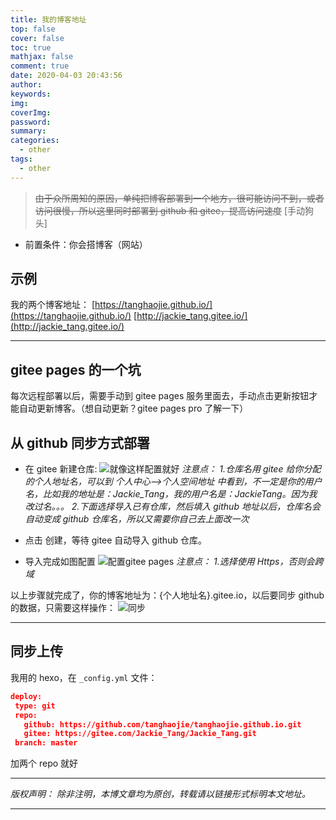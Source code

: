 ```yaml
---
title: 我的博客地址
top: false
cover: false
toc: true
mathjax: false
comment: true
date: 2020-04-03 20:43:56
author:
keywords:
img:
coverImg:
password:
summary:
categories:
  - other
tags:
  - other
---
```


> ~~由于众所周知的原因，单纯把博客部署到一个地方，很可能访问不到，或者访问很慢，所以这里同时部署到 github 和 gitee，提高访问速度~~ [手动狗头]

- 前置条件：你会搭博客（网站）

## 示例

我的两个博客地址：
[https://tanghaojie.github.io/](https://tanghaojie.github.io/)
[http://jackie_tang.gitee.io/](http://jackie_tang.gitee.io/)
<br/>

---

## gitee pages 的一个坑

每次远程部署以后，需要手动到 gitee pages 服务里面去，手动点击更新按钮才能自动更新博客。（想自动更新？gitee pages pro 了解一下）

## 从 github 同步方式部署

- 在 gitee 新建仓库:
  ![就像这样配置就好](http://gitee.com/Jackie_Tang/Jackie_Tang/raw/master/my_images/2020-04/gitee_blog.jpg)
  _注意点：_
  _1.仓库名用 gitee 给你分配的个人地址名，可以到 个人中心-->个人空间地址 中看到，不一定是你的用户名，比如我的地址是：Jackie_Tang，我的用户名是：JackieTang。因为我改过名。。。_
  _2.下面选择导入已有仓库，然后填入 github 地址以后，仓库名会自动变成 github 仓库名，所以又需要你自己去上面改一次_
  <br/>

- 点击 创建，等待 gitee 自动导入 github 仓库。
  <br/>

- 导入完成如图配置
  ![配置gitee pages](http://gitee.com/Jackie_Tang/Jackie_Tang/raw/master/my_images/2020-04/gitee_blog2.jpg)
  _注意点：_
  _1.选择使用 Https，否则会跨域_

以上步骤就完成了，你的博客地址为：{个人地址名}.gitee.io，以后要同步 github 的数据，只需要这样操作：
![同步](http://gitee.com/Jackie_Tang/Jackie_Tang/raw/master/my_images/2020-04/gitee_blog3.jpg)

---

## 同步上传

我用的 hexo，在 `_config.yml` 文件：

```json
deploy:
 type: git
 repo:
   github: https://github.com/tanghaojie/tanghaojie.github.io.git
   gitee: https://gitee.com/Jackie_Tang/Jackie_Tang.git
 branch: master
```

加两个 repo 就好

---

_版权声明：_
_除非注明，本博文章均为原创，转载请以链接形式标明本文地址。_

---
